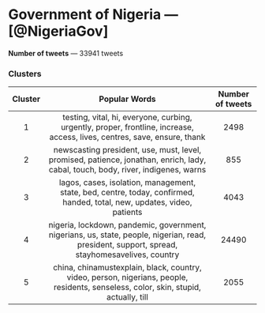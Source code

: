 # Government of Nigeria — [@NigeriaGov]

**Number of tweets** —  33941 tweets



### Clusters

| **Cluster** |                      **Popular Words**                       | **Number of tweets** |
| :---------: | :----------------------------------------------------------: | :------------------: |
|      1      | testing, vital, hi, everyone, curbing, urgently, proper, frontline, increase, access, lives, centres, save, ensure, thank |        2498        |
|      2      | newscasting president, use, must, level, promised, patience, jonathan, enrich, lady, cabal, touch, body, river, indigenes, warns |        855         |
|      3      | lagos, cases, isolation, management, state, bed, centre, today, confirmed, handed, total, new, updates, video, patients |        4043         |
|      4      | nigeria, lockdown, pandemic, government, nigerians, us, state, people, nigerian, read, president, support, spread, stayhomesavelives, country |         24490          |
|      5      | china, chinamustexplain, black, country, video, person, nigerians, people, residents, senseless, color, skin, stupid, actually, till |         2055         |

